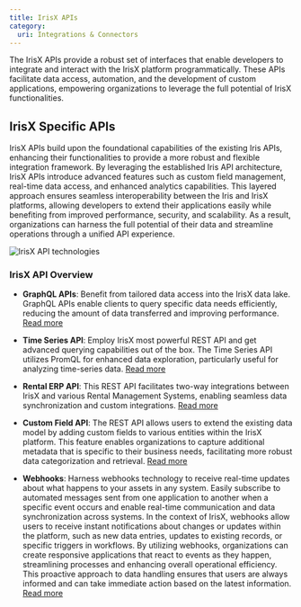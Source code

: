 ```yaml
---
title: IrisX APIs
category:
  uri: Integrations & Connectors
---
```

The IrisX APIs provide a robust set of interfaces that enable developers to integrate and interact with the IrisX platform programmatically. These APIs facilitate data access, automation, and the development of custom applications, empowering organizations to leverage the full potential of IrisX functionalities.

## IrisX Specific APIs
IrisX APIs build upon the foundational capabilities of the existing Iris APIs, enhancing their functionalities to provide a more robust and flexible integration framework. By leveraging the established Iris API architecture, IrisX APIs introduce advanced features such as custom field management, real-time data access, and enhanced analytics capabilities. This layered approach ensures seamless interoperability between the Iris and IrisX platforms, allowing developers to extend their applications easily while benefiting from improved performance, security, and scalability. As a result, organizations can harness the full potential of their data and streamline operations through a unified API experience.

![IrisX API technologies](https://cdn.statically.io/gh/trackunit/developer-hub/master/guides/integrations-connectors/IrisX-api-technologies.png)

### IrisX API Overview

- **GraphQL APIs**: Benefit from tailored data access into the IrisX data lake. GraphQL APIs enable clients to query specific data needs efficiently, reducing the amount of data transferred and improving performance. [Read more](https://developers.trackunit.com/reference/graphql-api-introduction)

- **Time Series API**: Employ IrisX most powerful REST API and get advanced querying capabilities out of the box. The Time Series API utilizes PromQL for enhanced data exploration, particularly useful for analyzing time-series data. [Read more](https://developers.trackunit.com/reference/time-series-introduction)

- **Rental ERP API**: This REST API facilitates two-way integrations between IrisX and various Rental Management Systems, enabling seamless data synchronization and custom integrations. [Read more](https://developers.trackunit.com/reference/rental-erp-api-intro)

- **Custom Field API**: The REST API allows users to extend the existing data model by adding custom fields to various entities within the IrisX platform. This feature enables organizations to capture additional metadata that is specific to their business needs, facilitating more robust data categorization and retrieval. [Read more](https://developers.trackunit.com/reference/custom-field-intro)

- **Webhooks**: Harness webhooks technology to receive real-time updates about what happens to your assets in any system. Easily subscribe to automated messages sent from one application to another when a specific event occurs and enable real-time communication and data synchronization across systems. In the context of IrisX, webhooks allow users to receive instant notifications about changes or updates within the platform, such as new data entries, updates to existing records, or specific triggers in workflows. By utilizing webhooks, organizations can create responsive applications that react to events as they happen, streamlining processes and enhancing overall operational efficiency. This proactive approach to data handling ensures that users are always informed and can take immediate action based on the latest information. [Read more](https://developers.trackunit.com/docs/webhooks-overview)
